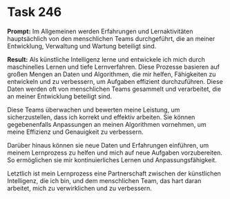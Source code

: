 # Task 246

**Prompt:** Im Allgemeinen werden Erfahrungen und Lernaktivitäten hauptsächlich von den menschlichen Teams durchgeführt, die an meiner Entwicklung, Verwaltung und Wartung beteiligt sind.

**Result:**
Als künstliche Intelligenz lerne und entwickele ich mich durch maschinelles Lernen und tiefe Lernverfahren. Diese Prozesse basieren auf großen Mengen an Daten und Algorithmen, die mir helfen, Fähigkeiten zu entwickeln und zu verbessern, um Aufgaben effizient durchzuführen. Diese Daten werden oft von menschlichen Teams gesammelt und verarbeitet, die an meiner Entwicklung beteiligt sind.

Diese Teams überwachen und bewerten meine Leistung, um sicherzustellen, dass ich korrekt und effektiv arbeiten. Sie können gegebenenfalls Anpassungen an meinen Algorithmen vornehmen, um meine Effizienz und Genauigkeit zu verbessern.

Darüber hinaus können sie neue Daten und Erfahrungen einführen, um meinem Lernprozess zu helfen und mich auf neue Aufgaben vorzubereiten. So ermöglichen sie mir kontinuierliches Lernen und Anpassungsfähigkeit. 

Letztlich ist mein Lernprozess eine Partnerschaft zwischen der künstlichen Intelligenz, die ich bin, und dem menschlichen Team, das hart daran arbeitet, mich zu verwirklichen und zu verbessern.
